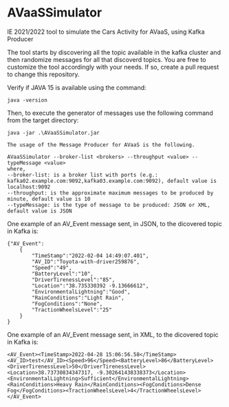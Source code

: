# AVaaSSimulator
IE 2021/2022 tool to simulate the Cars Activity for AVaaS, using Kafka Producer 

The tool starts by discovering all the topic available in the kafka cluster and then randomize messages for all that discoverd topics.
You are free to customize the tool accordingly with your needs. If so, create a pull request to change this repository.

Verify if JAVA 15 is available using the command: 

```
java -version
```

Then, to execute the generator of messages use the following command from the target directory:
```
java -jar .\AVaaSSimulator.jar 
```
```
The usage of the Message Producer for AVaaS is the following.

AVaaSSimulator --broker-list <brokers> --throughput <value> --typeMessage <value> 
where, 
--broker-list: is a broker list with ports (e.g.: kafka02.example.com:9092,kafka03.example.com:9092), default value is localhost:9092
--throughput: is the approximate maximum messages to be produced by minute, default value is 10
--typeMessage: is the type of message to be produced: JSON or XML, default value is JSON
```

One example of an AV_Event message sent, in JSON, to the dicovered topic in Kafka is:
```
{"AV_Event":
	{
		"TimeStamp":"2022-02-04 14:49:07.401",
		"AV_ID":"Toyota-with-driver259876",
		"Speed":"49",
		"BatteryLevel":"10",
		"DriverTirenessLevel":"85",
		"Location":"38.735330392 -9.13666612",
		"EnvironmentalLightning":"Good",
		"RainConditions":"Light Rain",
		"FogConditions":"None",
		"TractionWheelsLevel":"25"
	}
}
```
One example of an AV_Event message sent, in XML, to the dicovered topic in Kafka is:
```
<AV_Event><TimeStamp>2022-04-28 15:06:56.58</TimeStamp><AV_ID>test</AV_ID><Speed>96</Speed><BatteryLevel>86</BatteryLevel><DriverTirenessLevel>50</DriverTirenessLevel><Location>38.73730834347317, -9.302641438338373</Location><EnvironmentalLightning>Sufficient</EnvironmentalLightning><RainConditions>Heavy Rain</RainConditions><FogConditions>Dense Fog</FogConditions><TractionWheelsLevel>4</TractionWheelsLevel></AV_Event>
```
